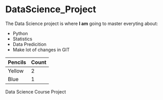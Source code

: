 # DataScience_Project
The Data Science project is where **I am** going to master everyting about:

* Python
* Statistics
* Data Predicition
* Make lot of changes in GIT

| Pencils  | Count    |
|----------|----------|
| Yellow   | 2        |
| Blue     | 1        |

Data Science Course Project
